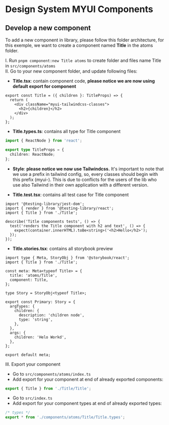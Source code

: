 # Design System MYUI Components

## Develop a new component

To add a new component in library, please follow this folder architecture, for this exemple, we want to create a component named **Title** in the atoms folder.

I. Run ```pnpm component:new Title atoms``` to create folder and files name Title in `src/components/atoms`  
II. Go to your new component folder, and update following files:

- **Title.tsx**: contain component code, **please notice we are now using default export for component**

```tsx
export const Title = ({ children }: TitleProps) => {
  return (
    <div className="myui-tailwindcss-classes">
      <h2>{children}</h2>
    </div>
  );
};
```

- **Title.types.ts**: contains all type for Title component

```ts
import { ReactNode } from 'react';

export type TitleProps = {
  children: ReactNode;
};
```

- **Style**: **please notice we now use Tailwindcss.** It's important to note that we use a prefix in tailwind config, so, every classes should begin with this prefix (myui-). This is due to conflicts for the users of the lib who use also Tailwind in their own application with a different version.

- **Title.test.tsx**: contains all test case for Title component

```tsx
import '@testing-library/jest-dom';
import { render } from '@testing-library/react';
import { Title } from './Title';

describe('Title components tests', () => {
  test('renders the Title component with h2 and text', () => {
    expect(container.innerHTML).toBe<string>('<h2>Hello</h2>');
  });
});
```

- **Title.stories.tsx**: contains all storybook preview

```tsx
import type { Meta, StoryObj } from '@storybook/react';
import { Title } from './Title';

const meta: Meta<typeof Title> = {
  title: 'atoms/Title',
  component: Title,
};

type Story = StoryObj<typeof Title>;

export const Primary: Story = {
  argTypes: {
    children: {
      description: 'children node',
      type: 'string',
    },
  },
  args: {
    children: 'Helo Workd',
  },
};

export default meta;
```

III. Export your component

- Go to `src/components/atoms/index.ts`
- Add export for your component at end of already exported components:

```ts
export { Title } from './Title/Title';
```

- Go to `src/index.ts`
- Add export for your component types at end of already exported types:

```ts
/* types */
export * from './components/atoms/Title/Title.types';
```
